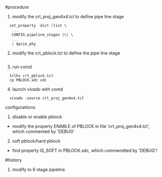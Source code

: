 #procedure
1. modify the crt_proj_gen4x4.tcl to define pipe line stage
```c
  set_property -dict [list \
   ...
   CONFIG.pipeline_stages {6} \
   ...
   ] $pcie_phy

```
2. modify the crt_pblock.tcl to define the pipe line stage
```C

```
3. run comd
```
  tclhs crt_pblock.tcl
  cp PBLOCK.xdc xdc
```
4. launch vivado with comd
```
  vivado -source crt_proj_gen4x4.tcl
```

configuratiions
1. disable or enable pblock
  - modify the property ENABLE of PBLOCK in file 'crt_proj_gen4x4.tcl', which commented by 'DEBUG'
2. soft pblock/hard pblock
  - find property IS_SOFT in PBLOCK.xdc, which commendted by 'DEBUG'!

#history
 1. modify to 6 stage pipeline
